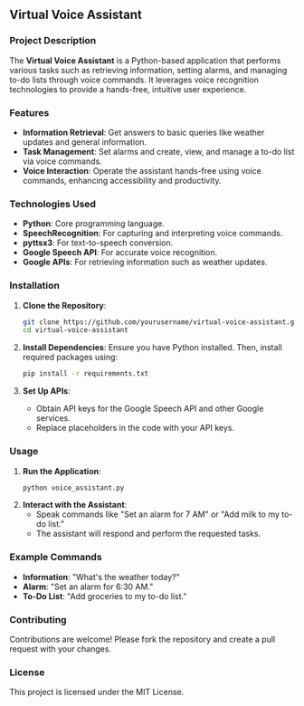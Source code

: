## Virtual Voice Assistant

### Project Description
The **Virtual Voice Assistant** is a Python-based application that performs various tasks such as retrieving information, setting alarms, and managing to-do lists through voice commands. It leverages voice recognition technologies to provide a hands-free, intuitive user experience.

### Features
- **Information Retrieval**: Get answers to basic queries like weather updates and general information.
- **Task Management**: Set alarms and create, view, and manage a to-do list via voice commands.
- **Voice Interaction**: Operate the assistant hands-free using voice commands, enhancing accessibility and productivity.

### Technologies Used
- **Python**: Core programming language.
- **SpeechRecognition**: For capturing and interpreting voice commands.
- **pyttsx3**: For text-to-speech conversion.
- **Google Speech API**: For accurate voice recognition.
- **Google APIs**: For retrieving information such as weather updates.

### Installation
1. **Clone the Repository**:
   ```bash
   git clone https://github.com/yourusername/virtual-voice-assistant.git
   cd virtual-voice-assistant
   ```

2. **Install Dependencies**:
   Ensure you have Python installed. Then, install required packages using:
   ```bash
   pip install -r requirements.txt
   ```

3. **Set Up APIs**:
   - Obtain API keys for the Google Speech API and other Google services.
   - Replace placeholders in the code with your API keys.

### Usage
1. **Run the Application**:
   ```bash
   python voice_assistant.py
   ```
2. **Interact with the Assistant**:
   - Speak commands like "Set an alarm for 7 AM" or "Add milk to my to-do list."
   - The assistant will respond and perform the requested tasks.

### Example Commands
- **Information**: "What's the weather today?"
- **Alarm**: "Set an alarm for 6:30 AM."
- **To-Do List**: "Add groceries to my to-do list."

### Contributing
Contributions are welcome! Please fork the repository and create a pull request with your changes.

### License
This project is licensed under the MIT License.
